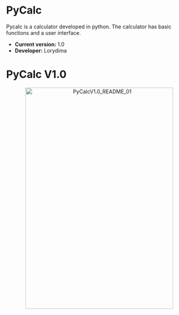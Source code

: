 # PyCalc
Pycalc is a calculator developed in python. The calculator has basic functions and a user interface.
- **Current version:** 1.0
- **Developer:** Lorydima

# PyCalc V1.0
<div align="center">
  <img src="https://github.com/user-attachments/assets/45dcf471-5c2d-45b1-89ec-b4e6eb25a107" alt="PyCalcV1.0_README_01" width="400" height="600">
</div>

#
